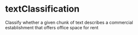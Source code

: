 # textClassification
Classify whether a given chunk of text describes a commercial establishment that offers office space for rent
